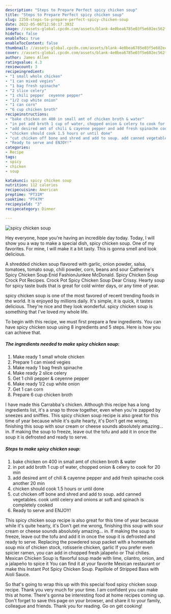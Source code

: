 ```yaml
---
description: "Steps to Prepare Perfect spicy chicken soup"
title: "Steps to Prepare Perfect spicy chicken soup"
slug: 2258-steps-to-prepare-perfect-spicy-chicken-soup
date: 2022-05-06T12:50:17.393Z
image: //assets-global.cpcdn.com/assets/blank-4e0bea6785e03f5e602ec562f230caae08da540cada707380b4fe1bbebba43da.png
hideToc: false
enableToc: true
enableTocContent: false
thumbnail: //assets-global.cpcdn.com/assets/blank-4e0bea6785e03f5e602ec562f230caae08da540cada707380b4fe1bbebba43da.png
cover: //assets-global.cpcdn.com/assets/blank-4e0bea6785e03f5e602ec562f230caae08da540cada707380b4fe1bbebba43da.png
author: James Allen
ratingvalue: 4.3
reviewcount: 3
recipeingredient:
- "1 small whole chicken"
- "1 can mixed vegies"
- "1 bag fresh spinache"
- "2 slice celery"
- "1 chili pepper  ceyenne pepper"
- "1/2 cup white onion"
- "1 can corn"
- "6 cup chicken broth"
recipeinstructions:
- "bake chicken on 400 in small amt of chicken broth & water"
- "in pot add broth 1 cup of water, chopped onion & celery to cook for 20 min"
- "add desired amt of chili & cayenne pepper and add fresh spinache cook another 20 min"
- "chicken should cook 1.5 hours or until done"
- "cut chicken off bone and shred and add to soup. add canned vegetables. cook until celery and onions ar soft and spinach is completely cooked"
- "Ready to serve and ENJOY!"
categories:
- Recipe
tags:
- spicy
- chicken
- soup

katakunci: spicy chicken soup 
nutrition: 112 calories
recipecuisine: American
preptime: "PT31M"
cooktime: "PT47M"
recipeyield: "3"
recipecategory: Dinner

---
```



![spicy chicken soup](//assets-global.cpcdn.com/assets/blank-4e0bea6785e03f5e602ec562f230caae08da540cada707380b4fe1bbebba43da.png)

Hey everyone, hope you're having an incredible day today. Today, I will show you a way to make a special dish, spicy chicken soup. One of my favorites. For mine, I will make it a bit tasty. This is gonna smell and look delicious.

A shredded chicken soup flavored with garlic, onion powder, salsa, tomatoes, tomato soup, chili powder, corn, beans and sour Catherine&#39;s Spicy Chicken Soup Enid FashionJunkee McDonald. Spicy Chicken Soup Crock Pot Recipes. Crock Pot Spicy Chicken Soup Dear Crissy. Hearty soup for spicy taste buds that is great for cold winter days, or any time of year.

spicy chicken soup is one of the most favored of recent trending foods in the world. It is enjoyed by millions daily. It's simple, it is quick, it tastes delicious. They're nice and they look wonderful. spicy chicken soup is something that I've loved my whole life.


To begin with this recipe, we must first prepare a few ingredients. You can have spicy chicken soup using 8 ingredients and 5 steps. Here is how you can achieve that.

<!--inarticleads1-->

##### The ingredients needed to make spicy chicken soup:

1. Make ready 1 small whole chicken
1. Prepare 1 can mixed vegies
1. Make ready 1 bag fresh spinache
1. Make ready 2 slice celery
1. Get 1 chili pepper & ceyenne pepper
1. Make ready 1/2 cup white onion
1. Get 1 can corn
1. Prepare 6 cup chicken broth


I have made this Carrabba&#39;s chicken. Although this recipe has a long ingredients list, it&#39;s a snap to throw together, even when you&#39;re zapped by sneezes and sniffles. This spicy chicken soup recipe is also great for this time of year because while it&#39;s quite hearty, it&#39;s Don&#39;t get me wrong, finishing this soup with sour cream or cheese sounds absolutely amazing… in. If making the soup to freeze, leave out the tofu and add it in once the soup it is defrosted and ready to serve. 

<!--inarticleads2-->

##### Steps to make spicy chicken soup:

1. bake chicken on 400 in small amt of chicken broth & water
1. in pot add broth 1 cup of water, chopped onion & celery to cook for 20 min
1. add desired amt of chili & cayenne pepper and add fresh spinache cook another 20 min
1. chicken should cook 1.5 hours or until done
1. cut chicken off bone and shred and add to soup. add canned vegetables. cook until celery and onions ar soft and spinach is completely cooked
1. Ready to serve and ENJOY!

This spicy chicken soup recipe is also great for this time of year because while it&#39;s quite hearty, it&#39;s Don&#39;t get me wrong, finishing this soup with sour cream or cheese sounds absolutely amazing… in. If making the soup to freeze, leave out the tofu and add it in once the soup it is defrosted and ready to serve. Replacing the powdered soup packet with a homemade soup mix of chicken stock, rotisserie chicken, garlic If you prefer even spicier ramen, you can add in chopped fresh jalapeño or Thai chilies. Mexican Chicken Soup is flavorful soup made with lime, cilantro, onion, and a jalapeño to spice it You can find it at your favorite Mexican restaurant or make this Instant Pot Spicy Chicken Soup. Papillole of Stripped Bass with Aioli Sauce. 

So that's going to wrap this up with this special food spicy chicken soup recipe. Thank you very much for your time. I am confident you can make this at home. There's gonna be interesting food at home recipes coming up. Don't forget to save this page on your browser, and share it to your family, colleague and friends. Thank you for reading. Go on get cooking!

